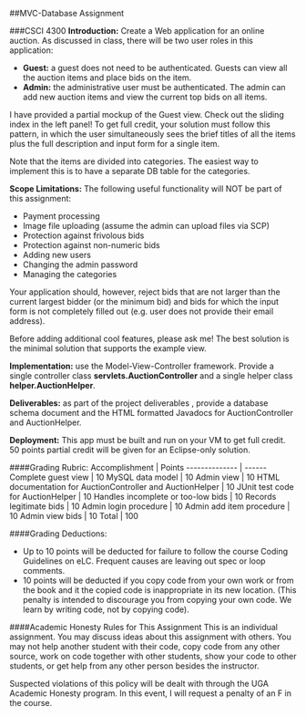 ##MVC-Database Assignment

###CSCI 4300
**Introduction:** Create a Web application for an online auction. As discussed in class, there will be two user roles in this application:

* **Guest:** a guest does not need to be authenticated. Guests can view all the auction items and place bids on the item.
* **Admin:** the administrative user must be authenticated. The admin can add new auction items and view the current top bids on all items.

I have provided a partial mockup of the Guest view. Check out the sliding index in the left panel! To get full credit, your solution must follow this pattern, in which the user simultaneously sees the brief titles of all the items plus the full description and input form for a single item.

Note that the items are divided into categories. The easiest way to implement this is to have a separate DB table for the categories.

**Scope Limitations:** The following useful functionality will NOT be part of this assignment:
* Payment processing
* Image file uploading (assume the admin can upload files via SCP)
* Protection against frivolous bids
* Protection against non-numeric bids 
* Adding new users
* Changing the admin password
* Managing the categories

Your application should, however, reject bids that are not larger than the current largest bidder (or the minimum bid) and bids for which the input form is not completely filled out (e.g. user does not provide their email address).

Before adding additional cool features, please ask me! The best solution is the minimal solution that supports the example view.

**Implementation:** use the Model-View-Controller framework.  Provide a single controller class **servlets.AuctionController** and a single helper class **helper.AuctionHelper**. 

**Deliverables:** as part of the project deliverables , provide a database schema document and the HTML formatted Javadocs for AuctionController and AuctionHelper.

**Deployment:** This app must be built and run on your VM to get full credit. 50 points partial credit will be given for an Eclipse-only solution.

####Grading Rubric: 
Accomplishment | Points
-------------- | ------
Complete guest view | 10
MySQL data model | 10
Admin view | 10
HTML documentation for AuctionController and AuctionHelper | 10
JUnit test code for AuctionHelper | 10
Handles incomplete or too-low bids | 10
Records legitimate bids | 10
Admin login procedure | 10
Admin add item procedure | 10
Admin view bids  | 10
Total | 100

####Grading Deductions:
* Up to 10 points will be deducted for failure to follow the course Coding Guidelines on eLC. Frequent causes are leaving out spec or loop comments.
* 10 points will be deducted if you copy code from your own work or from the book and it the copied code is inappropriate in its new location. (This penalty is intended to discourage you from copying your own code. We learn by writing code, not by copying code).

####Academic Honesty Rules for This Assignment
This is an individual assignment. You may discuss ideas about this assignment with others. You may not help another student with their code, copy code from any other source, work on code together with other students, show your code to other students, or get help from any other person besides the instructor. 

Suspected violations of this policy will be dealt with through the UGA Academic Honesty program. In this event, I will request a penalty of an F in the course.
